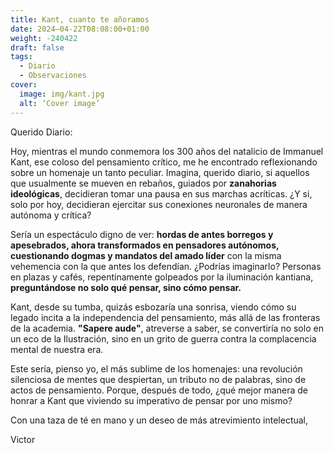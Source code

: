 ```yaml
---
title: Kant, cuanto te añoramos
date: 2024–04-22T08:08:00+01:00
weight: -240422
draft: false
tags:
  - Diario
  - Observaciones
cover:
  image: img/kant.jpg
  alt: ‘Cover image’
---
```


Querido Diario:

Hoy, mientras el mundo conmemora los 300 años del natalicio de Immanuel Kant, ese coloso del pensamiento crítico, me he encontrado reflexionando sobre un homenaje un tanto peculiar. Imagina, querido diario, si aquellos que usualmente se mueven en rebaños, guiados por **zanahorias ideológicas**, decidieran tomar una pausa en sus marchas acríticas. ¿Y si, solo por hoy, decidieran ejercitar sus conexiones neuronales de manera autónoma y crítica?

Sería un espectáculo digno de ver: **hordas de antes borregos y apesebrados, ahora transformados en pensadores autónomos, cuestionando dogmas y mandatos del amado líder** con la misma vehemencia con la que antes los defendían. ¿Podrías imaginarlo? Personas en plazas y cafés, repentinamente golpeados por la iluminación kantiana, **preguntándose no solo qué pensar, sino cómo pensar.**

Kant, desde su tumba, quizás esbozaría una sonrisa, viendo cómo su legado incita a la independencia del pensamiento, más allá de las fronteras de la academia. **"Sapere aude"**, atreverse a saber, se convertiría no solo en un eco de la Ilustración, sino en un grito de guerra contra la complacencia mental de nuestra era.

Este sería, pienso yo, el más sublime de los homenajes: una revolución silenciosa de mentes que despiertan, un tributo no de palabras, sino de actos de pensamiento. Porque, después de todo, ¿qué mejor manera de honrar a Kant que viviendo su imperativo de pensar por uno mismo?

Con una taza de té en mano y un deseo de más atrevimiento intelectual,

Victor
